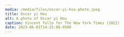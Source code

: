 ```yaml
---
media: /media/files/oscar-yi-hou-photo.jpeg
title: Oscar yi Hou
alt: A photo of Oscar yi Hou
caption: Vincent Tullo for The New York Times (2022)
date: 2023-06-01T14:25:00-0500
---
```

